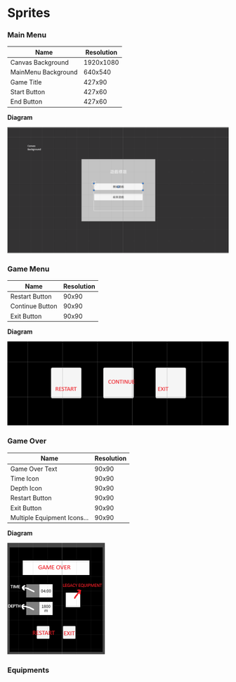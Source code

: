 # Sprites
### Main Menu
|Name|Resolution|
|-|-|
|Canvas Background|1920x1080|
|MainMenu Background|640x540|
|Game Title|427x90|
|Start Button|427x60|
|End Button|427x60|

**Diagram**

![UI Diagram](../img/img-00000.png)

### Game Menu
|Name|Resolution|
|-|-|
|Restart Button|90x90|
|Continue Button|90x90|
|Exit Button|90x90|

**Diagram**

![UI Diagram](../img/img-00002.png)

### Game Over
|Name|Resolution|
|-|-|
|Game Over Text|90x90|
|Time Icon|90x90|
|Depth Icon|90x90|
|Restart Button|90x90|
|Exit Button|90x90|
|Multiple Equipment Icons...|90x90|

**Diagram**

![UI Diagram](../img/img-00001.png)

### Equipments
